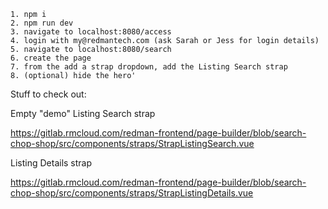 ```
1. npm i
2. npm run dev
3. navigate to localhost:8080/access
4. login with my@redmantech.com (ask Sarah or Jess for login details)
5. navigate to localhost:8080/search
6. create the page
7. from the add a strap dropdown, add the Listing Search strap
8. (optional) hide the hero'
```

Stuff to check out:

Empty "demo" Listing Search strap

https://gitlab.rmcloud.com/redman-frontend/page-builder/blob/search-chop-shop/src/components/straps/StrapListingSearch.vue

Listing Details strap

https://gitlab.rmcloud.com/redman-frontend/page-builder/blob/search-chop-shop/src/components/straps/StrapListingDetails.vue